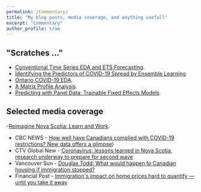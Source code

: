 ```yaml
---
permalink: /Commentary/
title: "My blog posts, media coverage, and anything usefull"
excerpt: "Commentary"
author_profile: true
---
```


## "Scratches ..."

- [Conventional Time Series EDA and ETS Forecasting](https://raw.githack.com/yaydede/Blog_posts/main/TimeSeries.html). 
- [Identifying the Predictors of COVID-19 Spread by Ensemble Learning](https://raw.githack.com/yaydede/Blog_posts/main/Tree_v7.html)
- [Ontario COVID-19 EDA](https://raw.githack.com/yaydede/Blog_posts/main/EDA.html). 
- [A Matrix Profile Analysis](https://raw.githack.com/yaydede/Blog_posts/main/MPA.html). 
- [Predicting with Panel Data: Trainable Fixed Effects Models](https://raw.githack.com/yaydede/Blog_posts/main/PARMOD_v3.html). 

## Selected media coverage
-[Reimagine Nova Scotia: Learn and Work](https://raw.githack.com/yaydede/Blog_posts/main/learnandwork.pdf). 
- CBC NEWS - [How well have Canadians complied with COVID-19 restrictions? New data offers a glimpse](https://www.cbc.ca/news/canada/mobility-covid-restrictions-compliance-1.5956947))
- CTV Global New - [Coronavirus: lessons learned in Nova Scotia, research underway to prepare for second wave](https://globalnews.ca/news/7012816/coronavirus-lessons-learned-in-nova-scotia-research-underway-to-prepare-for-second-wave/)
- Vancouver Sun - [Douglas Todd: What would happen to Canadian housing if immigration stopped?](https://multiculturalmeanderings.com/2019/07/13/douglas-todd-what-would-happen-to-canadian-housing-if-immigration-stopped/)
- Financial Post - [Immigration's impact on home prices hard to quantify — until you take it away](https://financialpost.com/real-estate/immigrations-impact-on-home-prices-hard-to-quantify-until-you-take-it-away)

 
  
